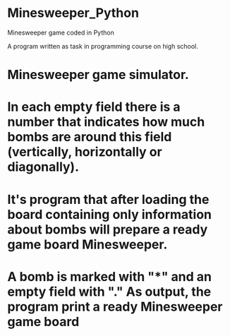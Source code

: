 # Minesweeper_Python
Minesweeper game coded in Python

A program written as task in programming course on high school.

# Minesweeper game simulator.
# In each empty field there is a number that indicates how much bombs are around this field (vertically, horizontally or diagonally).
# It's program that after loading the board containing only information about bombs will prepare a ready game board Minesweeper.
# A bomb is marked with "*" and an empty field with "." As output, the program print a ready Minesweeper game board
